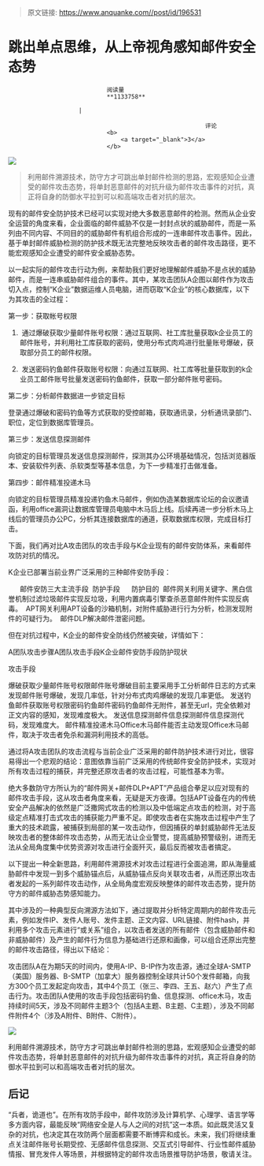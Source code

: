 > 原文链接: https://www.anquanke.com//post/id/196531 


# 跳出单点思维，从上帝视角感知邮件安全态势


                                阅读量   
                                **1133758**
                            
                        |
                        
                                                            评论
                                <b>
                                    <a target="_blank">3</a>
                                </b>
                                                                                    



[![](https://p4.ssl.qhimg.com/t01dfc2dd75e7ddd0ae.jpg)](https://p4.ssl.qhimg.com/t01dfc2dd75e7ddd0ae.jpg)

> 利用邮件溯源技术，防守方才可跳出单封邮件检测的思路，宏观感知企业遭受的邮件攻击态势，将单封恶意邮件的对抗升级为邮件攻击事件的对抗，真正将自身的防御水平拉到可以和高端攻击者对抗的层次。

现有的邮件安全防护技术已经可以实现对绝大多数恶意邮件的检测。然而从企业安全运营的角度来看，企业面临的邮件威胁不仅是一封封点状的威胁邮件，而是一系列由不同内容、不同目的的威胁邮件有机组合形成的一连串邮件攻击事件。因此，基于单封邮件威胁检测的防护技术既无法完整地反映攻击者的邮件攻击路径，更不能宏观感知企业遭受的邮件安全威胁态势。

以一起实际的邮件攻击行动为例，来帮助我们更好地理解邮件威胁不是点状的威胁邮件，而是一连串威胁邮件组合的事件。其中，某攻击团队A企图以邮件作为攻击切入点，控制“K企业”数据运维人员电脑，进而窃取“K企业”的核心数据库，以下为其攻击的全过程：

第一步：获取帐号权限

1.  通过爆破获取少量邮件账号权限：通过互联网、社工库批量获取k企业员工的邮件账号，并利用社工库获取的密码，使用分布式肉鸡进行批量账号爆破，获取部分员工的邮件权限。

2.  发送密码钓鱼邮件获取账号权限：向通过互联网、社工库等批量获取到的k企业员工邮件账号批量发送密码钓鱼邮件，获取一部分邮件账号密码。

第二步：分析邮件数据进一步锁定目标

登录通过爆破和密码钓鱼等方式获取的受控邮箱，获取通讯录，分析通讯录部门、职位，定位到数据库管理员。

第三步：发送信息探测邮件

向锁定的目标管理员发送信息探测邮件，探测其办公环境基础情况，包括浏览器版本、安装软件列表、杀软类型等基本信息，为下一步精准打击做准备。

第四步：邮件精准投递木马

向锁定的目标管理员精准投递钓鱼木马邮件，例如伪造某数据库论坛的会议邀请函，利用office漏洞让数据库管理员电脑中木马后上线。后续再进一步分析木马上线后的管理员办公PC，分析其连接数据库的通道，获取数据库权限，完成目标打击。

下面，我们再对比A攻击团队的攻击手段与K企业现有的邮件安防体系，来看邮件攻防对抗的情况。

K企业已部署当前业界广泛采用的三种邮件安防手段：
<td colspan="2" rowspan="1" width="100.0000%">      邮件安防三大主流手段</td>
<td colspan="1" rowspan="1" width="96"> 防护手段</td><td colspan="1" rowspan="1" width="463">      防护目的</td>
<td colspan="1" rowspan="1" width="96"> 邮件网关</td><td colspan="1" rowspan="1" width="463">利用关键字、黑白信誉机制过滤垃圾邮件实现反垃圾，利用内置病毒引擎查杀恶意邮件附件实现反病毒。</td>
<td colspan="1" rowspan="1" width="96"> APT网关</td><td colspan="1" rowspan="1" width="443">利用APT设备的沙箱机制，对附件威胁进行行为分析，检测发现附件的可疑行为。</td>
<td colspan="1" rowspan="1" width="96"> 邮件DLP</td><td colspan="1" rowspan="1" width="435">解决邮件泄密问题。</td>

但在对抗过程中，K企业的邮件安全防线仍然被突破，详情如下：
<td colspan="1" rowspan="1" width="149">A团队攻击步骤</td><td colspan="1" rowspan="1" width="110">A团队攻击手段</td><td colspan="1" rowspan="1" width="49.0000%">K企业邮件安防手段防护现状</td>

攻击手段
<td colspan="1" rowspan="1" width="149">爆破获取少量邮件账号权限</td><td colspan="1" rowspan="1" width="107">邮件账号爆破</td><td colspan="1" rowspan="1" width="49.0000%">目前主要采用手工分析邮件日志的方式来发现邮件账号爆破，发现几率低，针对分布式肉鸡爆破的发现几率更低。</td>
<td colspan="1" rowspan="1" width="149">发送钓鱼邮件获取账号权限</td><td colspan="1" rowspan="1" width="107">密码钓鱼邮件</td><td colspan="1" rowspan="1" width="49.0000%">密码钓鱼邮件无附件，甚至无url，完全依赖对正文内容的感知，发现难度极大。</td>
<td colspan="1" rowspan="1" width="149">发送信息探测邮件</td><td colspan="1" rowspan="1" width="107">信息探测邮件</td><td colspan="1" rowspan="1" width="49.0000%">信息探测代码，发现难度大。</td>
<td colspan="1" rowspan="1" width="149">邮件精准投递木马</td><td colspan="1" rowspan="1" width="107">Office木马邮件</td><td colspan="1" rowspan="1" width="49.0000%">能否主动发现Office木马邮件，取决于攻击者免杀和漏洞利用技术的高低。</td>

通过将A攻击团队的攻击流程与当前企业广泛采用的邮件防护技术进行对比，很容易得出一个悲观的结论：意图依靠当前广泛采用的传统邮件安全防护技术，实现对所有攻击过程的捕获，并完整还原攻击者的攻击过程，可能性基本为零。

绝大多数防守方所认为的“邮件网关+邮件DLP+APT”产品组合拳足以应对现有的邮件攻击手段，这从攻击者角度来看，无疑是天方夜谭。包括APT设备在内的传统安全产品解决的依然是广泛撒网式攻击的检测以及中低端定点攻击的检测，对于高级定点精准打击式攻击的捕获能力严重不足。即使攻击者在实施攻击过程中产生了重大的技术疏露，被捕获到局部的某一攻击动作，但因捕获的单封威胁邮件无法反映攻击者的整体邮件攻击态势，从而无法让企业警觉，提高威胁预警级别，进而无法从全局角度集中优势资源对攻击进行全面歼灭，最后反而被攻击者搞定。

以下提出一种全新思路，利用邮件溯源技术对攻击过程进行全面追溯，即从海量威胁邮件中发现一到多个威胁锚点后，从威胁锚点反向关联攻击者，从而还原出攻击者发起的一系列邮件攻击动作，从全局角度宏观反映整体的邮件攻击态势，提升防守方的邮件威胁态势感知能力。

其中涉及的一种典型反向溯源方法如下，通过提取并分析特定周期内的邮件攻击元素，例如发件IP、发件人账号、发件主题、正文内容、URL链接、附件hash，并利用多个攻击元素进行“或关系”组合，以攻击者发送的所有邮件（包含威胁邮件和非威胁邮件）及产生的邮件行为信息为基础进行还原和画像，可以组合还原出完整的邮件攻击路径，得出以下结论：

攻击团队A在为期5天的时间内，使用A-IP、B-IP作为攻击源，通过全球A-SMTP（美国）服务器、B-SMTP（加拿大）服务器控制全球共计50个发件邮箱，向我方300个员工发起定向攻击，其中4个员工（张三、李四、王五、赵六）产生了点击行为。攻击团队A使用的攻击手段包括密码钓鱼、信息探测、office木马，攻击持续时间5天，涉及不同邮件主题3个（包括A主题、B主题、C主题），涉及不同邮件附件4个（涉及A附件、B附件、C附件）。

[![](https://p0.ssl.qhimg.com/t01e26573b65dd97bdb.png)](https://p0.ssl.qhimg.com/t01e26573b65dd97bdb.png)

利用邮件溯源技术，防守方才可跳出单封邮件检测的思路，宏观感知企业遭受的邮件攻击态势，将单封恶意邮件的对抗升级为邮件攻击事件的对抗，真正将自身的防御水平拉到可以和高端攻击者对抗的层次。



## 后记

“兵者，诡道也”。在所有攻防手段中，邮件攻防涉及计算机学、心理学、语言学等多方面内容，最能反映“网络安全是人与人之间的对抗”这一本质。如此既灵活又复杂的对抗，也决定其在攻防两个层面都需要不断博弈和成长。未来，我们将继续重点关注邮件账号长期受控、无感邮件信息探测、交互式引导邮件、行业性邮件威胁情报、冒充发件人等场景，并根据特定的邮件攻击场景推导防护场景，敬请关注。
